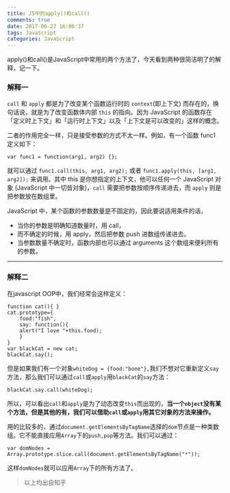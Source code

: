 ```yaml
---
title: JS中的apply()和call()
comments: true
date: 2017-06-27 16:06:37
tags: JavaScript
categories: JavaScript
---
```


apply()和call()是JavaScript中常用的两个方法了，今天看到两种很简洁明了的解释，记一下。

<!-- more -->

### 解释一

`call` 和 `apply` 都是为了改变某个函数运行时的 `context`(即上下文) 而存在的，换句话说，就是为了改变函数体内部 `this` 的指向。因为 JavaScript 的函数存在「定义时上下文」和「运行时上下文」以及「上下文是可以改变的」这样的概念。

二者的作用完全一样，只是接受参数的方式不太一样。例如，有一个函数 func1 定义如下：

```
var func1 = function(arg1, arg2) {};
```

就可以通过 `func1.call(this, arg1, arg2);` 或者 `func1.apply(this, [arg1, arg2]);` 来调用。其中 this 是你想指定的上下文，他可以任何一个 JavaScript 对象 (JavaScript 中一切皆对象)，`call` 需要把参数按顺序传递进去，而 `apply` 则是把参数放在数组里。

JavaScript 中，某个函数的参数数量是不固定的，因此要说适用条件的话，

- 当你的参数是明确知道数量时，用 call，
- 而不确定的时候，用 apply，然后把参数 push 进数组传递进去。
- 当参数数量不确定时，函数内部也可以通过 arguments 这个数组来便利所有的参数。


------------

### 解释二

在javascript OOP中，我们经常会这样定义：

```
function cat(){ }
cat.prototype={
    food:"fish",
    say: function(){
    alert("I love "+this.food);
    }
}
var blackCat = new cat;
blackCat.say();
```

但是如果我们有一个对象`whiteDog = {food:"bone"},`我们不想对它重新定义`say`方法，那么我们可以通过`call`或`apply`用`blackCat`的`say`方法：
```
blackCat.say.call(whiteDog);
```

所以，可以看出`call`和`apply`是为了动态改变`this`而出现的，**当一个`object`没有某个方法，但是其他的有，我们可以借助`call`或`apply`用其它对象的方法来操作。**

用的比较多的，通过`document.getElementsByTagName`选择的`dom`节点是一种类数组。它不能直接应用`Array`下的`push,pop`等方法。我们可以通过：
```
var domNodes = Array.prototype.slice.call(document.getElementsByTagName("*"));
```
这样`domNodes`就可以应用`Array`下的所有方法了。

> 以上均出自知乎
